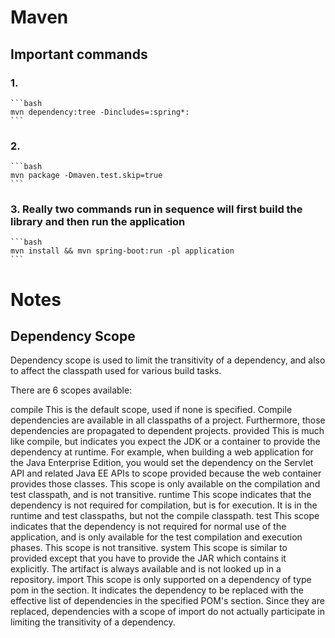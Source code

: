 # Maven

## Important commands

### 1. 
    ```bash 
    mvn dependency:tree -Dincludes=:spring*:
    ```
### 2. 
    ```bash 
    mvn package -Dmaven.test.skip=true
    ```
### 3. Really two commands run in sequence will first build the library and then run the application
    ```bash 
    mvn install && mvn spring-boot:run -pl application
    ```

# Notes

## Dependency Scope
Dependency scope is used to limit the transitivity of a dependency, and also to affect the classpath used for various build tasks.

There are 6 scopes available:

compile
This is the default scope, used if none is specified. Compile dependencies are available in all classpaths of a project. Furthermore, those dependencies are propagated to dependent projects.
provided
This is much like compile, but indicates you expect the JDK or a container to provide the dependency at runtime. For example, when building a web application for the Java Enterprise Edition, you would set the dependency on the Servlet API and related Java EE APIs to scope provided because the web container provides those classes. This scope is only available on the compilation and test classpath, and is not transitive.
runtime
This scope indicates that the dependency is not required for compilation, but is for execution. It is in the runtime and test classpaths, but not the compile classpath.
test
This scope indicates that the dependency is not required for normal use of the application, and is only available for the test compilation and execution phases. This scope is not transitive.
system
This scope is similar to provided except that you have to provide the JAR which contains it explicitly. The artifact is always available and is not looked up in a repository.
import
This scope is only supported on a dependency of type pom in the <dependencyManagement> section. It indicates the dependency to be replaced with the effective list of dependencies in the specified POM's <dependencyManagement> section. Since they are replaced, dependencies with a scope of import do not actually participate in limiting the transitivity of a dependency. 